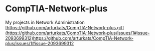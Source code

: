 # CompTIA-Network-plus
My projects in Network Administration
[https://github.com/arturkats/CompTIA-Network-plus.git](https://github.com/arturkats/CompTIA-Network-plus/issues/1#issue-2093699312)https://github.com/arturkats/CompTIA-Network-plus/issues/1#issue-2093699312

